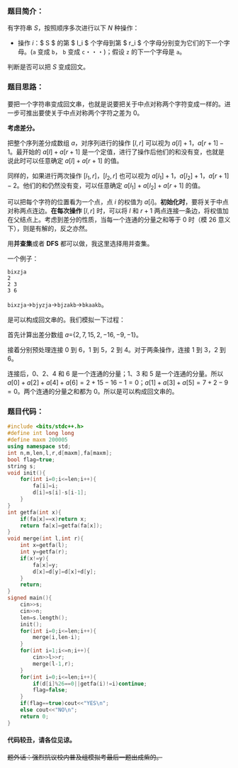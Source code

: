 ### 题目简介：

有字符串 $S$，按照顺序多次进行以下 $N$ 种操作：

- 操作 $i$：$ S $ 的第 $ l_i $ 个字母到第 $ r_i $ 个字母分别变为它们的下一个字母。(`a` 变成 `b`， `b` 变成 `c`・・・)；假设 `z` 的下一个字母是 `a`。

判断是否可以把 $S$ 变成回文。

### 题目思路：
要把一个字符串变成回文串，也就是说要把关于中点对称两个字符变成一样的。进一步可推出要使关于中点对称两个字符之差为 $0$。

**考虑差分。**

把整个序列差分成数组 $a$，对序列进行的操作 $[l,r]$ 可以视为 $a[l]+1$，$a[r+1]-1$。最开始的 $a[l]+a[r+1]$ 是一个定值，进行了操作后他们的和没有变，也就是说此时可以任意确定 $a[l]+a[r+1]$ 的值。

同样的，如果进行两次操作 $[l_1,r]$，$[l_2,r]$ 也可以视为 $a[l_1]+1$，$a[l_2]+1$，$a[r+1]-2$。他们的和仍然没有变，可以任意确定 $a[l_1]+a[l_2]+a[r+1]$ 的值。

可以把每个字符的位置看为一个点，点 $i$ 的权值为 $a[i]$。**初始化时**，要将关于中点对称两点连边。**在每次操作** $[l,r]$ 时，可以将 $l$ 和 $r+1$ 两点连接一条边，将权值加在父结点上。考虑到差分的性质，当每一个连通的分量之和等于 $0$ 时（模 $26$ 意义下），则是有解的，反之亦然。

用**并查集**或者 **DFS** 都可以做，我这里选择用并查集。

一个例子：

```
bixzja
2
2 3
3 6
```

`bixzja`→`bjyzja`→`bjzakb`→`bkaakb`。

是可以构成回文串的。我们模拟一下过程：

首先计算出差分数组 $a=${$2,7,15,2,-16,-9,-1$}。

接着分别预处理连接 $0$ 到 $6$，$1$ 到 $5$，$2$ 到 $4$。对于两条操作，连接 $1$ 到 $3$，$2$ 到 $6$。

连接后，$0$、$2$、$4$ 和 $6$ 是一个连通的分量；$1$、$3$ 和 $5$ 是一个连通的分量。所以  $a[0]+a[2]+a[4]+a[6]=2+15-16-1=0$；$a[1]+a[3]+a[5]=7+2-9=0$。两个连通的分量之和都为 $0$。所以是可以构成回文串的。

### 题目代码：
```cpp
#include <bits/stdc++.h>
#define int long long
#define maxm 200005
using namespace std;
int n,m,len,l,r,d[maxm],fa[maxm];
bool flag=true;
string s;
void init(){
	for(int i=0;i<=len;i++){
		fa[i]=i;
		d[i]=s[i]-s[i-1];
	}
}
int getfa(int x){
	if(fa[x]==x)return x;
	return fa[x]=getfa(fa[x]);
}
void merge(int l,int r){
	int x=getfa(l);
	int y=getfa(r);
	if(x!=y){
		fa[x]=y;
		d[x]=d[y]=d[x]+d[y];
	}
	return;
}
signed main(){
	cin>>s;
	cin>>n;
	len=s.length();
	init();
	for(int i=0;i<=len;i++){
		merge(i,len-i);
	}
	for(int i=1;i<=n;i++){
		cin>>l>>r;
		merge(l-1,r);
	}
	for(int i=0;i<=len;i++){
		if(d[i]%26==0||getfa(i)!=i)continue;
		flag=false;
	}
	if(flag==true)cout<<"YES\n";
	else cout<<"NO\n";
    return 0;
}
```

#### 代码较丑，请各位见谅。

~~题外话：强烈抗议校内普及组模拟考最后一题出成紫的。~~